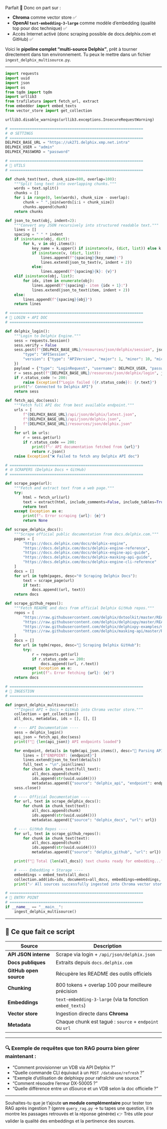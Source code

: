 Parfait 🚀
Donc on part sur :

* **Chroma** comme vector store ✅
* **OpenAI `text-embedding-3-large`** comme modèle d’embedding (qualité top pour doc technique) ✅
* Accès Internet activé (donc scraping possible de docs.delphix.com et GitHub) ✅

Voici le **pipeline complet “multi-source Delphix”**, prêt à tourner directement dans ton environnement.
Tu peux le mettre dans un fichier `ingest_delphix_multisource.py`.

---

```python
import requests
import uuid
import json
import os
from tqdm import tqdm
import urllib3
from trafilatura import fetch_url, extract
from embedder import embed_texts
from vector_store import get_collection

urllib3.disable_warnings(urllib3.exceptions.InsecureRequestWarning)

# ============================================================
# ⚙️ SETTINGS
# ============================================================
DELPHIX_BASE_URL = "https://uk271.delphix.xmp.net.intra"
DELPHIX_USER = "admin"
DELPHIX_PASSWORD = "password"

# ============================================================
# 🧩 UTILS
# ============================================================

def chunk_text(text, chunk_size=800, overlap=100):
    """Split long text into overlapping chunks."""
    words = text.split()
    chunks = []
    for i in range(0, len(words), chunk_size - overlap):
        chunk = " ".join(words[i:i + chunk_size])
        chunks.append(chunk)
    return chunks

def json_to_text(obj, indent=2):
    """Convert any JSON recursively into structured readable text."""
    lines = []
    spacing = " " * indent
    if isinstance(obj, dict):
        for k, v in obj.items():
            key_name = k.upper() if isinstance(v, (dict, list)) else k
            if isinstance(v, (dict, list)):
                lines.append(f"{spacing}{key_name}:")
                lines.extend(json_to_text(v, indent + 2))
            else:
                lines.append(f"{spacing}{k}: {v}")
    elif isinstance(obj, list):
        for idx, item in enumerate(obj):
            lines.append(f"{spacing}- item {idx + 1}:")
            lines.extend(json_to_text(item, indent + 2))
    else:
        lines.append(f"{spacing}{obj}")
    return lines

# ============================================================
# 🔐 LOGIN + API DOC
# ============================================================

def delphix_login():
    """Login to Delphix Engine."""
    sess = requests.Session()
    sess.verify = False
    sess.post(f"{DELPHIX_BASE_URL}/resources/json/delphix/session", json={
        "type": "APISession",
        "version": {"type": "APIVersion", "major": 1, "minor": 10, "micro": 0}
    })
    payload = {"type": "LoginRequest", "username": DELPHIX_USER, "password": DELPHIX_PASSWORD}
    r = sess.post(f"{DELPHIX_BASE_URL}/resources/json/delphix/login", json=payload)
    if r.status_code != 200:
        raise Exception(f"Login failed ({r.status_code}): {r.text}")
    print("✅ Connected to Delphix API")
    return sess

def fetch_api_doc(sess):
    """Fetch full API doc from best available endpoint."""
    urls = [
        f"{DELPHIX_BASE_URL}/api/json/delphix/latest.json",
        f"{DELPHIX_BASE_URL}/api/json/delphix.json",
        f"{DELPHIX_BASE_URL}/resources/json/delphix.json"
    ]
    for url in urls:
        r = sess.get(url)
        if r.status_code == 200:
            print(f"✅ API documentation fetched from {url}")
            return r.json()
    raise Exception("❌ Failed to fetch any Delphix API doc")

# ============================================================
# 🌐 SCRAPERS (Delphix Docs + GitHub)
# ============================================================

def scrape_page(url):
    """Fetch and extract text from a web page."""
    try:
        html = fetch_url(url)
        text = extract(html, include_comments=False, include_tables=True)
        return text
    except Exception as e:
        print(f"⚠️ Error scraping {url}: {e}")
        return None

def scrape_delphix_docs():
    """Scrape official public documentation from docs.delphix.com."""
    pages = [
        "https://docs.delphix.com/docs/delphix-engine",
        "https://docs.delphix.com/docs/delphix-engine-reference",
        "https://docs.delphix.com/docs/delphix-engine-api-guide",
        "https://docs.delphix.com/docs/delphix-masking-api-guide",
        "https://docs.delphix.com/docs/delphix-engine-cli-reference"
    ]
    docs = []
    for url in tqdm(pages, desc="🌐 Scraping Delphix Docs"):
        text = scrape_page(url)
        if text:
            docs.append((url, text))
    return docs

def scrape_github_repos():
    """Fetch README and docs from official Delphix GitHub repos."""
    repos = [
        "https://raw.githubusercontent.com/delphix/dxtoolkit/master/README.md",
        "https://raw.githubusercontent.com/delphix/delphixpy/master/README.md",
        "https://raw.githubusercontent.com/delphix/delphixpy-examples/master/README.md",
        "https://raw.githubusercontent.com/delphix/masking-api/master/README.md"
    ]
    docs = []
    for url in tqdm(repos, desc="🐙 Scraping Delphix GitHub"):
        try:
            r = requests.get(url)
            if r.status_code == 200:
                docs.append((url, r.text))
        except Exception as e:
            print(f"⚠️ Error fetching {url}: {e}")
    return docs

# ============================================================
# 🧠 INGESTION
# ============================================================

def ingest_delphix_multisource():
    """Ingest API + Docs + GitHub into Chroma vector store."""
    collection = get_collection()
    all_docs, metadatas, ids = [], [], []

    # ---- API Documentation ----
    sess = delphix_login()
    api_json = fetch_api_doc(sess)
    print(f"📘 {len(api_json)} API endpoints loaded")

    for endpoint, details in tqdm(api_json.items(), desc="📖 Parsing API JSON"):
        lines = [f"ENDPOINT: {endpoint}"]
        lines.extend(json_to_text(details))
        full_text = "\n".join(lines)
        for chunk in chunk_text(full_text):
            all_docs.append(chunk)
            ids.append(str(uuid.uuid4()))
            metadatas.append({"source": "delphix_api", "endpoint": endpoint})
    sess.close()

    # ---- Official Documentation ----
    for url, text in scrape_delphix_docs():
        for chunk in chunk_text(text):
            all_docs.append(chunk)
            ids.append(str(uuid.uuid4()))
            metadatas.append({"source": "delphix_docs", "url": url})

    # ---- GitHub Repos ----
    for url, text in scrape_github_repos():
        for chunk in chunk_text(text):
            all_docs.append(chunk)
            ids.append(str(uuid.uuid4()))
            metadatas.append({"source": "delphix_github", "url": url})

    print(f"🧾 Total {len(all_docs)} text chunks ready for embedding...")

    # ---- Embedding + Storage ----
    embeddings = embed_texts(all_docs)
    collection.add(ids=ids, documents=all_docs, embeddings=embeddings, metadatas=metadatas)
    print("✅ All sources successfully ingested into Chroma vector store!")

# ============================================================
# 🏁 ENTRY POINT
# ============================================================
if __name__ == "__main__":
    ingest_delphix_multisource()
```

---

## 🧠 Ce que fait ce script

| Source                 | Description                                              |
| ---------------------- | -------------------------------------------------------- |
| **API JSON interne**   | Scrape via login + `/api/json/delphix.json`              |
| **Docs publiques**     | Extraits depuis `docs.delphix.com`                       |
| **GitHub open source** | Récupère les README des outils officiels                 |
| **Chunking**           | 800 tokens + overlap 100 pour meilleure précision        |
| **Embeddings**         | `text-embedding-3-large` (via ta fonction `embed_texts`) |
| **Vector store**       | Ingestion directe dans **Chroma**                        |
| **Metadata**           | Chaque chunk est tagué : `source` + `endpoint` ou `url`  |

---

### 🔍 Exemple de requêtes que ton RAG pourra bien gérer maintenant :

* “Comment provisionner un VDB via API Delphix ?”
* “Quelle commande CLI équivaut à un `POST /database/refresh` ?”
* “Exemple d’utilisation de delphixpy pour rafraîchir une source.”
* “Comment résoudre l’erreur DX-50005 ?”
* “Quelle différence entre un dSource et un VDB selon la doc officielle ?”

---

Souhaites-tu que je t’ajoute **un module complémentaire** pour tester ton RAG après ingestion ?
(genre `query_rag.py` → tu tapes une question, il te montre les passages retrouvés et la réponse générée)
👉 Très utile pour valider la qualité des embeddings et la pertinence des sources.

